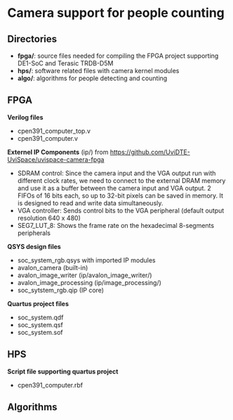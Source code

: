 # Camera support for people counting

## Directories
-  **fpga/**: source files needed for compiling the FPGA project supporting DE1-SoC and Terasic TRDB-D5M
-  **hps/**: software related files with camera kernel modules 
-  **algo/**: algorithms for people detecting and counting

## FPGA
**Verilog files**
- cpen391_computer_top.v
- cpen391_computer.v

**Externel IP Components** (ip/) from https://github.com/UviDTE-UviSpace/uvispace-camera-fpga
- SDRAM control: Since the camera input and the VGA output run with different clock rates, we need to connect to the external DRAM memory and use it as a buffer between the camera input and VGA output.
2 FIFOs of 16 bits each, so up to 32-bit pixels can be saved in memory. It is designed to read and write data simultaneously.
- VGA controller: Sends control bits to the VGA peripheral (default output resolution 640 x 480)
- SEG7_LUT_8: Shows the frame rate on the hexadecimal 8-segments peripherals

**QSYS design files**
- soc_system_rgb.qsys with imported IP modules
- avalon_camera (built-in)
- avalon_image_writer (ip/avalon_image_writer/)
- avalon_image_processing (ip/image_processing/)
- soc_sytstem_rgb.qip (IP core)

**Quartus project files**
- soc_system.qdf
- soc_system.qsf
- soc_system.sof

## HPS

**Script file supporting quartus project**
- cpen391_computer.rbf

## Algorithms
